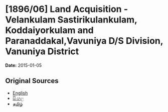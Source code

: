 # [1896/06] Land Acquisition - Velankulam Sastirikulankulam, Koddaiyorkulam and Paranaddakal,Vavuniya  D/S Division, Vanuniya District

**Date:** 2015-01-05

## Original Sources

- [English](https://documents.gov.lk/view/extra-gazettes/2015/1/1896-06_E.pdf)
- [සිංහල](https://documents.gov.lk/view/extra-gazettes/2015/1/1896-06_S.pdf)
- [தமிழ்](https://documents.gov.lk/view/extra-gazettes/2015/1/1896-06_T.pdf)
